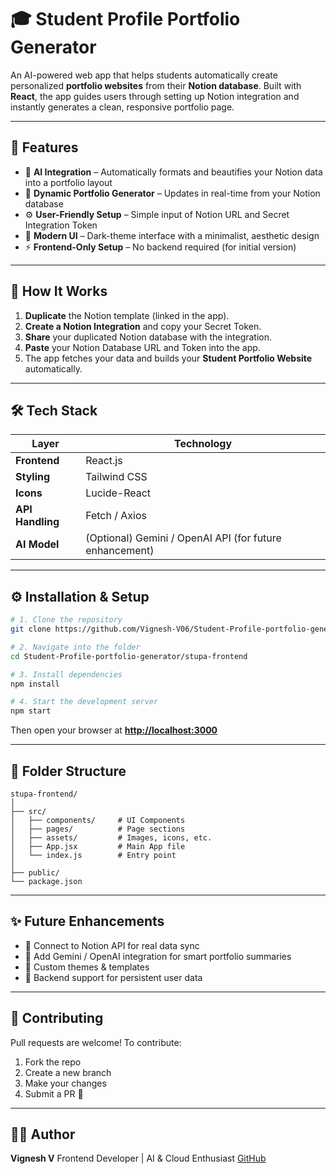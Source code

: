 # 🎓 Student Profile Portfolio Generator

An AI-powered web app that helps students automatically create personalized **portfolio websites** from their **Notion database**.
Built with **React**, the app guides users through setting up Notion integration and instantly generates a clean, responsive portfolio page.

---

## 🚀 Features

* 🧠 **AI Integration** – Automatically formats and beautifies your Notion data into a portfolio layout
* 📄 **Dynamic Portfolio Generator** – Updates in real-time from your Notion database
* ⚙️ **User-Friendly Setup** – Simple input of Notion URL and Secret Integration Token
* 🌙 **Modern UI** – Dark-theme interface with a minimalist, aesthetic design
* ⚡ **Frontend-Only Setup** – No backend required (for initial version)

---

## 🧭 How It Works

1. **Duplicate** the Notion template (linked in the app).
2. **Create a Notion Integration** and copy your Secret Token.
3. **Share** your duplicated Notion database with the integration.
4. **Paste** your Notion Database URL and Token into the app.
5. The app fetches your data and builds your **Student Portfolio Website** automatically.

---

## 🛠️ Tech Stack

| Layer            | Technology                                              |
| ---------------- | ------------------------------------------------------- |
| **Frontend**     | React.js                                                |
| **Styling**      | Tailwind CSS                                            |
| **Icons**        | Lucide-React                                            |
| **API Handling** | Fetch / Axios                                           |
| **AI Model**     | (Optional) Gemini / OpenAI API (for future enhancement) |

---

## ⚙️ Installation & Setup

```bash
# 1. Clone the repository
git clone https://github.com/Vignesh-V06/Student-Profile-portfolio-generator.git

# 2. Navigate into the folder
cd Student-Profile-portfolio-generator/stupa-frontend

# 3. Install dependencies
npm install

# 4. Start the development server
npm start
```

Then open your browser at **[http://localhost:3000](http://localhost:3000)**

---

## 📂 Folder Structure

```
stupa-frontend/
│
├── src/
│   ├── components/     # UI Components
│   ├── pages/          # Page sections
│   ├── assets/         # Images, icons, etc.
│   ├── App.jsx         # Main App file
│   └── index.js        # Entry point
│
├── public/
└── package.json
```

---

## ✨ Future Enhancements

* 🔗 Connect to Notion API for real data sync
* 🤖 Add Gemini / OpenAI integration for smart portfolio summaries
* 🎨 Custom themes & templates
* 💾 Backend support for persistent user data

---

## 🤝 Contributing

Pull requests are welcome!
To contribute:

1. Fork the repo
2. Create a new branch
3. Make your changes
4. Submit a PR 🎉

---

## 🧑‍💻 Author

**Vignesh V**
Frontend Developer | AI & Cloud Enthusiast
[GitHub](https://github.com/Vignesh-V06)

